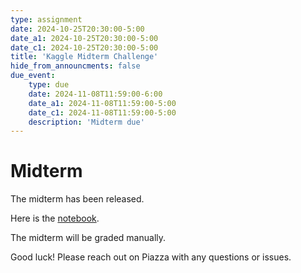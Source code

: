 ```yaml
---
type: assignment
date: 2024-10-25T20:30:00-5:00
date_a1: 2024-10-25T20:30:00-5:00
date_c1: 2024-10-25T20:30:00-5:00
title: 'Kaggle Midterm Challenge' 
hide_from_announcments: false
due_event: 
    type: due
    date: 2024-11-08T11:59:00-6:00
    date_a1: 2024-11-08T11:59:00-5:00
    date_c1: 2024-11-08T11:59:00-5:00
    description: 'Midterm due'
---
```


# Midterm

The midterm has been released.

Here is the [notebook](https://github.com/tools4ds/ds701_fa2024_assignments/blob/main/midterm/ds701-fa24-midterm.ipynb).

The midterm will be graded manually. 

Good luck! Please reach out on Piazza with any questions or issues.
